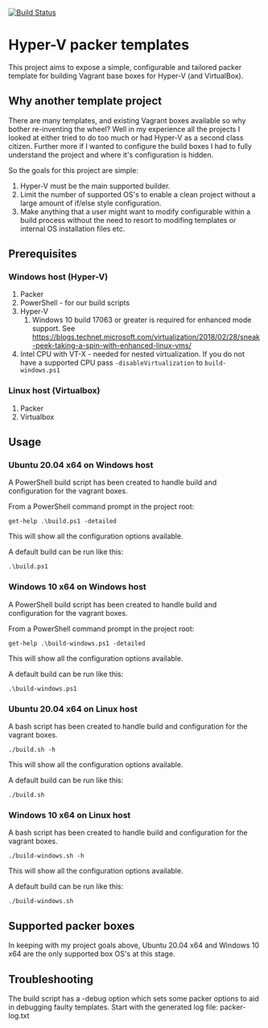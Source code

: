 [![Build Status](https://dev.azure.com/camjjack/camjjack/_apis/build/status/camjjack.hyper-v-packer-templates?branchName=master)](https://dev.azure.com/camjjack/camjjack/_build/latest?definitionId=2&branchName=master)

# Hyper-V packer templates

This project aims to expose a simple, configurable and tailored packer template for building Vagrant base boxes for Hyper-V (and VirtualBox). 

## Why another template project
There are many templates, and existing Vagrant boxes available so why bother re-inventing the wheel? Well in my experience all the projects I looked at either tried to do too much or had Hyper-V as a second class citizen. Further more if I wanted to configure the build boxes I had to fully understand the project and where it's configuration is hidden.

So the goals for this project are simple:
1. Hyper-V must be the main supported builder.
1. Limit the number of supported OS's to enable a clean project without a large amount of if/else style configuration.
1. Make anything that a user might want to modify configurable within a build process without the need to resort to modifing templates or internal OS installation files etc.

## Prerequisites

### Windows host (Hyper-V)
1. Packer
1. PowerShell - for our build scripts
1. Hyper-V
    1. Windows 10 build 17063 or greater is required for enhanced mode support. See https://blogs.technet.microsoft.com/virtualization/2018/02/28/sneak-peek-taking-a-spin-with-enhanced-linux-vms/
1. Intel CPU with VT-X - needed for nested virtualization. If you do not have a supported CPU pass `-disableVirtualization` to `build-windows.ps1`

### Linux host (Virtualbox)
1. Packer
1. Virtualbox

## Usage

### Ubuntu 20.04 x64 on Windows host
A PowerShell build script has been created to handle build and configuration for the vagrant boxes.

From a PowerShell command prompt in the project root:
```
get-help .\build.ps1 -detailed
```
This will show all the configuration options available. 

A default build can be run like this:
```
.\build.ps1
```

### Windows 10 x64 on Windows host
A PowerShell build script has been created to handle build and configuration for the vagrant boxes.

From a PowerShell command prompt in the project root:
```
get-help .\build-windows.ps1 -detailed
```
This will show all the configuration options available. 

A default build can be run like this:
```
.\build-windows.ps1
```

### Ubuntu 20.04 x64 on Linux host
A bash script has been created to handle build and configuration for the vagrant boxes.

```
./build.sh -h
```
This will show all the configuration options available. 

A default build can be run like this:
```
./build.sh
```

### Windows 10 x64 on Linux host
A bash script has been created to handle build and configuration for the vagrant boxes.

```
./build-windows.sh -h
```
This will show all the configuration options available. 

A default build can be run like this:
```
./build-windows.sh
```

## Supported packer boxes
In keeping with my project goals above, Ubuntu 20.04 x64 and Windows 10 x64 are the only supported box OS's at this stage.

## Troubleshooting
The build script has a -debug option which sets some packer options to aid in debugging faulty templates. Start with the generated log file: packer-log.txt
